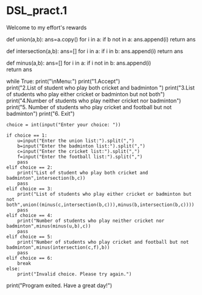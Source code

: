 # DSL_pract.1
Welcome to my effort's rewards

def union(a,b):
    ans=a.copy()
    for i in a:
        if b not in a:
            ans.append(i)
    return ans

def intersection(a,b):
    ans=[]
    for i in a:
        if i in b:
            ans.append(i)
    return ans

def minus(a,b):
    ans=[]
    for i in a:
        if i not in b:
            ans.append(i)    
    return ans


while True:
    print("\nMenu:")
    print("1.Accept")  
    print("2.List of student who play both cricket and badminton ")
    print("3.List of students who play either cricket or badminton but not both")
    print("4.Number of students who play neither cricket nor badminton")
    print("5. Number of students who play cricket and football but not badminton")
    print("6. Exit") 
   

    choice = int(input("Enter your choice: "))

    if choice == 1:
        u=input("Enter the union list:").split(",")
        b=input("Enter the badminton list:").split(",")
        c=input("Enter the cricket list:").split(",")
        f=input("Enter the football list:").split(",")
        pass 
    elif choice == 2:
        print("List of student who play both cricket and badminton",intersection(b,c))
        pass
    elif choice == 3:
        print("List of students who play either cricket or badminton but not both",union((minus(c,intersection(b,c))),minus(b,intersection(b,c))))
        pass
    elif choice == 4:
        print("Number of students who play neither cricket nor badminton",minus(minus(u,b),c))
        pass
    elif choice == 5:
        print("Number of students who play cricket and football but not badminton",minus(intersection(c,f),b))
        pass
    elif choice == 6:
        break
    else:
        print("Invalid choice. Please try again.")

print("Program exited. Have a great day!")
